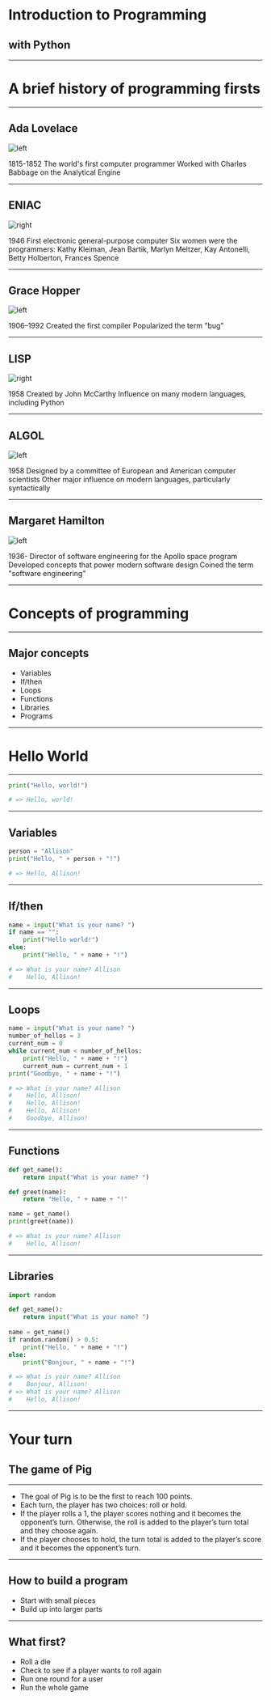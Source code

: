 # Introduction to Programming

## with Python

---

# A brief history of programming firsts

---

## Ada Lovelace

![left](images/ada_lovelace.jpg)

1815-1852
The world's first computer programmer
Worked with Charles Babbage on the Analytical Engine

---

## ENIAC

![right](images/eniac.jpg)

1946
First electronic general-purpose computer
Six women were the programmers:
Kathy Kleiman, Jean Bartik, Marlyn Meltzer, Kay Antonelli, Betty Holberton, Frances Spence

---

## Grace Hopper

![left](images/grace_hopper.jpg)

1906–1992
Created the first compiler
Popularized the term "bug"

---

## LISP

![right](images/john_mccarthy.jpg)

1958
Created by John McCarthy
Influence on many modern languages, including Python

---

## ALGOL

![left](images/algol.jpg)

1958
Designed by a committee of European and American computer scientists
Other major influence on modern languages, particularly syntactically

---

## Margaret Hamilton

![left](images/margaret_hamilton.png)

1936-
Director of software engineering for the Apollo space program
Developed concepts that power modern software design
Coined the term "software engineering"

---

# Concepts of programming

---

## Major concepts

* Variables
* If/then
* Loops
* Functions
* Libraries
* Programs

---

# Hello World

---

```py
print("Hello, world!")

# => Hello, world!
```
---

## Variables

```py
person = "Allison"
print("Hello, " + person + "!")

# => Hello, Allison!
```

---

## If/then

```py
name = input("What is your name? ")
if name == "":
    print("Hello world!")
else:
    print("Hello, " + name + "!")

# => What is your name? Allison
#    Hello, Allison!
```

---

## Loops

```py
name = input("What is your name? ")
number_of_hellos = 3
current_num = 0
while current_num < number_of_hellos:
    print("Hello, " + name + "!")
    current_num = current_num + 1
print("Goodbye, " + name + "!")

# => What is your name? Allison
#    Hello, Allison!
#    Hello, Allison!
#    Hello, Allison!
#    Goodbye, Allison!
```

---

## Functions

```py
def get_name():
    return input("What is your name? ")

def greet(name):
    return "Hello, " + name + "!"

name = get_name()
print(greet(name))

# => What is your name? Allison
#    Hello, Allison!
```

---

## Libraries

```py
import random

def get_name():
    return input("What is your name? ")
    
name = get_name()
if random.random() > 0.5:
    print("Hello, " + name + "!")
else:
    print("Bonjour, " + name + "!")

# => What is your name? Allison
#    Bonjour, Allison!
# => What is your name? Allison
#    Hello, Allison!
```

---

# Your turn

## The game of Pig

---

* The goal of Pig is to be the first to reach 100 points. 
* Each turn, the player has two choices: roll or hold. 
* If the player rolls a 1, the player scores nothing and it becomes the opponent’s turn. Otherwise, the roll is added to the player’s turn total and they choose again.
* If the player chooses to hold, the turn total is added to the player’s score and it becomes the opponent’s turn.

---

## How to build a program

* Start with small pieces
* Build up into larger parts

---

## What first?

* Roll a die
* Check to see if a player wants to roll again
* Run one round for a user
* Run the whole game
